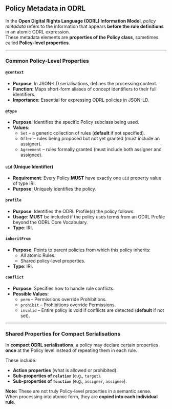 ## Policy Metadata in ODRL

In the **Open Digital Rights Language (ODRL) Information Model**, *policy metadata* refers to the information that appears **before the rule definitions** in an atomic ODRL expression.  
These metadata elements are **properties of the Policy class**, sometimes called **Policy-level properties**.

---

### Common Policy-Level Properties

#### `@context`
- **Purpose**: In JSON-LD serialisations, defines the processing context.  
- **Function**: Maps short-form aliases of concept identifiers to their full identifiers.  
- **Importance**: Essential for expressing ODRL policies in JSON-LD.

#### `@type`
- **Purpose**: Identifies the specific Policy subclass being used.  
- **Values**:
  - `Set` – a generic collection of rules (**default** if not specified).  
  - `Offer` – rules being proposed but not yet granted (must include an assigner).  
  - `Agreement` – rules formally granted (must include both assigner and assignee).

#### `uid` (Unique Identifier)
- **Requirement**: Every Policy **MUST** have exactly one `uid` property value of type IRI.  
- **Purpose**: Uniquely identifies the policy.

#### `profile`
- **Purpose**: Identifies the ODRL Profile(s) the policy follows.  
- **Usage**: **MUST** be included if the policy uses terms from an ODRL Profile beyond the ODRL Core Vocabulary.  
- **Type**: IRI.

#### `inheritFrom`
- **Purpose**: Points to parent policies from which this policy inherits:
  - All atomic Rules.
  - Shared policy-level properties.  
- **Type**: IRI.

#### `conflict`
- **Purpose**: Specifies how to handle rule conflicts.  
- **Possible Values**:
  - `perm` – Permissions override Prohibitions.  
  - `prohibit` – Prohibitions override Permissions.  
  - `invalid` – Entire policy is void if conflicts are detected (**default** if not set).

---

### Shared Properties for Compact Serialisations

In **compact ODRL serialisations**, a policy may declare certain properties **once** at the Policy level instead of repeating them in each rule.  

These include:
- **Action properties** (what is allowed or prohibited).  
- **Sub-properties of `relation`** (e.g., `target`).  
- **Sub-properties of `function`** (e.g., `assigner`, `assignee`).

**Note:** These are not truly Policy-level properties in a semantic sense.  
When processing into atomic form, they are **copied into each individual rule**.
